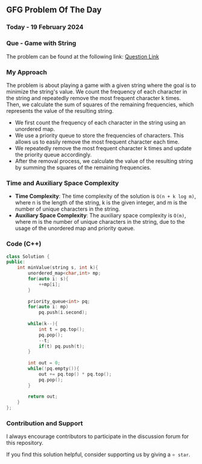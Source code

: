 ## GFG Problem Of The Day

### Today - 19 February 2024
### Que - Game with String
The problem can be found at the following link: [Question Link](https://www.geeksforgeeks.org/problems/game-with-string4100/1)

### My Approach

The problem is about playing a game with a given string where the goal is to minimize the string's value. We count the frequency of each character in the string and repeatedly remove the most frequent character k times. Then, we calculate the sum of squares of the remaining frequencies, which represents the value of the resulting string.

- We first count the frequency of each character in the string using an unordered map.
- We use a priority queue to store the frequencies of characters. This allows us to easily remove the most frequent character each time.
- We repeatedly remove the most frequent character k times and update the priority queue accordingly.
- After the removal process, we calculate the value of the resulting string by summing the squares of the remaining frequencies.

### Time and Auxiliary Space Complexity

- **Time Complexity**: The time complexity of the solution is `O(n + k log m)`, where n is the length of the string, k is the given integer, and m is the number of unique characters in the string. 
- **Auxiliary Space Complexity**: The auxiliary space complexity is `O(m)`, where m is the number of unique characters in the string, due to the usage of the unordered map and priority queue.

### Code (C++)

```cpp
class Solution {
public:
    int minValue(string s, int k){
        unordered_map<char,int> mp;
        for(auto i: s){
            ++mp[i];
        }
        
        priority_queue<int> pq;
        for(auto i: mp)
            pq.push(i.second);
        
        while(k--){
            int t = pq.top();
            pq.pop();
            --t;
            if(t) pq.push(t);
        }
        
        int out = 0;
        while(!pq.empty()){
            out += pq.top() * pq.top();
            pq.pop();
        }
        
        return out;
    }
};
```

### Contribution and Support

I always encourage contributors to participate in the discussion forum for this repository.

If you find this solution helpful, consider supporting us by giving a `⭐ star`.
